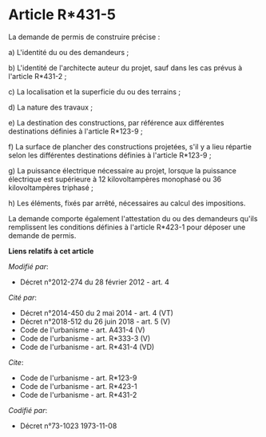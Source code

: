 # Article R*431-5

La demande de permis de construire précise : 

a) L'identité du ou des demandeurs ; 

b) L'identité de l'architecte auteur du projet, sauf dans les cas prévus à l'article R*431-2 ; 

c) La localisation et la superficie du ou des terrains ; 

d) La nature des travaux ; 

e) La destination des constructions, par référence aux différentes destinations définies à l'article R*123-9 ; 

f) La surface de plancher des constructions projetées, s'il y a lieu répartie selon les différentes destinations définies à
l'article R*123-9 ; 

g) La puissance électrique nécessaire au projet, lorsque la puissance électrique est supérieure à 12 kilovoltampères
monophasé ou 36 kilovoltampères triphasé ; 

h) Les éléments, fixés par arrêté, nécessaires au calcul des impositions. 

La demande comporte également l'attestation du ou des demandeurs qu'ils remplissent les conditions définies à l'article
R*423-1 pour déposer une demande de permis.

**Liens relatifs à cet article**

_Modifié par_:

  - Décret n°2012-274 du 28 février 2012 - art. 4

_Cité par_:

  - Décret n°2014-450 du 2 mai 2014 - art. 4 (VT)
  - Décret n°2018-512 du 26 juin 2018 - art. 5 (V)
  - Code de l'urbanisme - art. A431-4 (V)
  - Code de l'urbanisme - art. R*333-3 (V)
  - Code de l'urbanisme - art. R*431-4 (VD)

_Cite_:

  - Code de l'urbanisme - art. R*123-9
  - Code de l'urbanisme - art. R*423-1
  - Code de l'urbanisme - art. R*431-2

_Codifié par_:

  - Décret n°73-1023 1973-11-08
